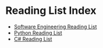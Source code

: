 # Reading List Index

- [Software Engineering Reading List](https://github.com/vincenc/ReadingList/blob/master/SoftwareEngineeringReadingList.md)
- [Python Reading List](https://github.com/vincenc/ReadingList/blob/master/PythonReadingList.md)
- [C# Reading List](https://github.com/vincenc/ReadingList/blob/master/CSharpReadingList.md)
